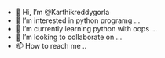 - 👋 Hi, I’m @Karthikreddygorla
- 👀 I’m interested in python programg ...
- 🌱 I’m currently learning python with oops ...
- 💞️ I’m looking to collaborate on ...
- 📫 How to reach me  ..

<!---
Karthikreddygorla/Karthikreddygorla is a ✨ special ✨ repository because its `README.md` (this file) appears on your GitHub profile.
You can click the Preview link to take a look at your changes.
--->
